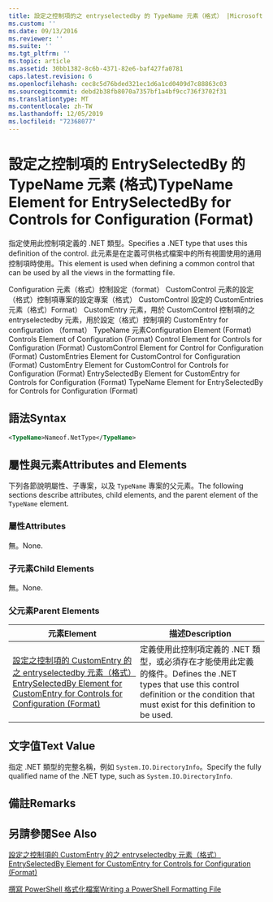 ```yaml
---
title: 設定之控制項的之 entryselectedby 的 TypeName 元素（格式） |Microsoft Docs
ms.custom: ''
ms.date: 09/13/2016
ms.reviewer: ''
ms.suite: ''
ms.tgt_pltfrm: ''
ms.topic: article
ms.assetid: 30bb1382-8c6b-4371-82e6-baf427fa0781
caps.latest.revision: 6
ms.openlocfilehash: cec8c5d76bded321ec1d6a1cd0409d7c88863c03
ms.sourcegitcommit: debd2b38fb8070a7357bf1a4bf9cc736f3702f31
ms.translationtype: MT
ms.contentlocale: zh-TW
ms.lasthandoff: 12/05/2019
ms.locfileid: "72368077"
---
```

# <a name="typename-element-for-entryselectedby-for-controls-for-configuration-format"></a><span data-ttu-id="e6050-102">設定之控制項的 EntrySelectedBy 的 TypeName 元素 (格式)</span><span class="sxs-lookup"><span data-stu-id="e6050-102">TypeName Element for EntrySelectedBy for Controls for Configuration (Format)</span></span>

<span data-ttu-id="e6050-103">指定使用此控制項定義的 .NET 類型。</span><span class="sxs-lookup"><span data-stu-id="e6050-103">Specifies a .NET type that uses this definition of the control.</span></span> <span data-ttu-id="e6050-104">此元素是在定義可供格式檔案中的所有視圖使用的通用控制項時使用。</span><span class="sxs-lookup"><span data-stu-id="e6050-104">This element is used when defining a common control that can be used by all the views in the formatting file.</span></span>

<span data-ttu-id="e6050-105">Configuration 元素（格式）控制設定（format） CustomControl 元素的設定（格式）控制項專案的設定專案（格式） CustomControl 設定的 CustomEntries 元素（格式）Format） CustomEntry 元素，用於 CustomControl 控制項的之 entryselectedby 元素，用於設定（格式）控制項的 CustomEntry for configuration （format） TypeName 元素</span><span class="sxs-lookup"><span data-stu-id="e6050-105">Configuration Element (Format) Controls Element of Configuration (Format) Control Element for Controls for Configuration (Format) CustomControl Element for Control for Configuration (Format) CustomEntries Element for CustomControl for Configuration (Format) CustomEntry Element for CustomControl for Controls for Configuration (Format) EntrySelectedBy Element for CustomEntry for Controls for Configuration (Format) TypeName Element for EntrySelectedBy for Controls for Configuration (Format)</span></span>

## <a name="syntax"></a><span data-ttu-id="e6050-106">語法</span><span class="sxs-lookup"><span data-stu-id="e6050-106">Syntax</span></span>

```xml
<TypeName>Nameof.NetType</TypeName>

```

## <a name="attributes-and-elements"></a><span data-ttu-id="e6050-107">屬性與元素</span><span class="sxs-lookup"><span data-stu-id="e6050-107">Attributes and Elements</span></span>

<span data-ttu-id="e6050-108">下列各節說明屬性、子專案，以及 `TypeName` 專案的父元素。</span><span class="sxs-lookup"><span data-stu-id="e6050-108">The following sections describe attributes, child elements, and the parent element of the `TypeName` element.</span></span>

### <a name="attributes"></a><span data-ttu-id="e6050-109">屬性</span><span class="sxs-lookup"><span data-stu-id="e6050-109">Attributes</span></span>

<span data-ttu-id="e6050-110">無。</span><span class="sxs-lookup"><span data-stu-id="e6050-110">None.</span></span>

### <a name="child-elements"></a><span data-ttu-id="e6050-111">子元素</span><span class="sxs-lookup"><span data-stu-id="e6050-111">Child Elements</span></span>

<span data-ttu-id="e6050-112">無。</span><span class="sxs-lookup"><span data-stu-id="e6050-112">None.</span></span>

### <a name="parent-elements"></a><span data-ttu-id="e6050-113">父元素</span><span class="sxs-lookup"><span data-stu-id="e6050-113">Parent Elements</span></span>

|<span data-ttu-id="e6050-114">元素</span><span class="sxs-lookup"><span data-stu-id="e6050-114">Element</span></span>|<span data-ttu-id="e6050-115">描述</span><span class="sxs-lookup"><span data-stu-id="e6050-115">Description</span></span>|
|-------------|-----------------|
|[<span data-ttu-id="e6050-116">設定之控制項的 CustomEntry 的之 entryselectedby 元素（格式）</span><span class="sxs-lookup"><span data-stu-id="e6050-116">EntrySelectedBy Element for CustomEntry for Controls for Configuration (Format)</span></span>](./entryselectedby-element-for-customentry-for-controls-for-configuration-format.md)|<span data-ttu-id="e6050-117">定義使用此控制項定義的 .NET 類型，或必須存在才能使用此定義的條件。</span><span class="sxs-lookup"><span data-stu-id="e6050-117">Defines the .NET types that use this control definition or the condition that must exist for this definition to be used.</span></span>|

## <a name="text-value"></a><span data-ttu-id="e6050-118">文字值</span><span class="sxs-lookup"><span data-stu-id="e6050-118">Text Value</span></span>

<span data-ttu-id="e6050-119">指定 .NET 類型的完整名稱，例如 `System.IO.DirectoryInfo`。</span><span class="sxs-lookup"><span data-stu-id="e6050-119">Specify the fully qualified name of the .NET type, such as `System.IO.DirectoryInfo`.</span></span>

## <a name="remarks"></a><span data-ttu-id="e6050-120">備註</span><span class="sxs-lookup"><span data-stu-id="e6050-120">Remarks</span></span>

## <a name="see-also"></a><span data-ttu-id="e6050-121">另請參閱</span><span class="sxs-lookup"><span data-stu-id="e6050-121">See Also</span></span>

[<span data-ttu-id="e6050-122">設定之控制項的 CustomEntry 的之 entryselectedby 元素（格式）</span><span class="sxs-lookup"><span data-stu-id="e6050-122">EntrySelectedBy Element for CustomEntry for Controls for Configuration (Format)</span></span>](./entryselectedby-element-for-customentry-for-controls-for-configuration-format.md)

[<span data-ttu-id="e6050-123">撰寫 PowerShell 格式化檔案</span><span class="sxs-lookup"><span data-stu-id="e6050-123">Writing a PowerShell Formatting File</span></span>](./writing-a-powershell-formatting-file.md)
